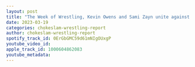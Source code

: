 ```yaml
---
layout: post
title: "The Week of Wrestling, Kevin Owens and Sami Zayn unite against The Bloodline, AEW teases a four way between, MJF, Darby, Jungle Boy & Sammy Guevara, Sanada leaves LIJ plus more."
date: 2023-03-19
categories: chokeslam-wrestling-report
author: chokeslam-wrestling-report
spotify_track_id: 0ErGbGMC59d61mNIgOUxgP
youtube_video_id: 
apple_track_id: 1000604862083
youtube_metadata: 
---
```

